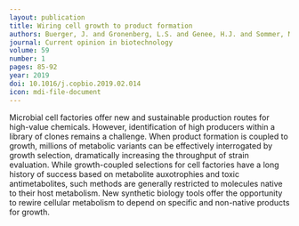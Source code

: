 ```yaml
---
layout: publication
title: Wiring cell growth to product formation
authors: Buerger, J. and Gronenberg, L.S. and Genee, H.J. and Sommer, M.
journal: Current opinion in biotechnology
volume: 59
number: 1
pages: 85-92
year: 2019
doi: 10.1016/j.copbio.2019.02.014
icon: mdi-file-document
---
```

Microbial cell factories offer new and sustainable production routes for high-value chemicals. However, identification of high producers within a library of clones remains a challenge. When product formation is coupled to growth, millions of metabolic variants can be effectively interrogated by growth selection, dramatically increasing the throughput of strain evaluation. While growth-coupled selections for cell factories have a long history of success based on metabolite auxotrophies and toxic antimetabolites, such methods are generally restricted to molecules native to their host metabolism. New synthetic biology tools offer the opportunity to rewire cellular metabolism to depend on specific and non-native products for growth.